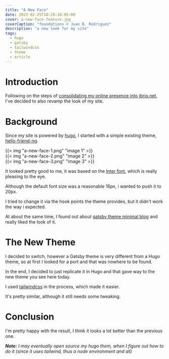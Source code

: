 ```yaml
---
title: "A New Face"
date: 2023-02-25T10:29:18-05:00
cover: a-new-face-feature.jpg
coverCaption: "foundations © Juan B. Rodriguez"
description: "a new look for my site"
tags:
  - hugo
  - gatsby
  - tailwindcss
  - theme
  - article
---
```


# Introduction

Following on the steps of [consolidating my online presence into jbrio.net](/posts/consolidation), I've decided to also revamp the look of my site.

# Background

Since my site is powered by [hugo](https://gohugo.io/), I started with a simple existing theme, [hello-friend-ng](https://github.com/rhazdon/hugo-theme-hello-friend-ng).

<div class="grid grid-flow-row grid-cols-3">
  <div class="px-2 py-2 mb-10 outline-none hover:border-orange-700 border-transparent border-2 hover:border-current rounded-md  duration-500">
      <div class="overflow-hidden">
        {{< img "a-new-face-1.png" "image 1" >}}
      </div>
  </div>  
  <div class="px-2 py-2 mb-10 outline-none hover:border-orange-700 border-transparent border-2 hover:border-current rounded-md  duration-500">
      <div class="overflow-hidden">
        {{< img "a-new-face-2.png" "image 2" >}}
      </div>
  </div>  
  <div class="px-2 py-2 mb-10 outline-none hover:border-orange-700 border-transparent border-2 hover:border-current rounded-md  duration-500">
      <div class="overflow-hidden">
        {{< img "a-new-face-3.png" "image 3" >}}
      </div>
  </div>  
</div>

It looked pretty good to me, it was based on the [Inter font](https://rsms.me/inter/), which is really pleasing to the eye.

Although the default font size was a reasonable 16px, i wanted to push it to 20px.

I tried to change it via the hook points the theme provides, but it didn't work the way i expected.

At about the same time, I found out about [gatsby theme minimal blog](https://github.com/LekoArts/gatsby-themes/tree/main/themes/gatsby-theme-minimal-blog) and really liked the look of it.

# The New Theme

I decided to switch, however a Gatsby theme is very different from a Hugo theme, so at first I looked for a port and that was nowhere to be found.

In the end, I decided to just replicate it in Hugo and that gave way to the new theme you see here today.

I used [tailwindcss](https://tailwindcss.com/) in the process, which made it easier.

It's pretty similar, although it still needs some tweaking.

# Conclusion

I'm pretty happy with the result, I think it looks a lot better than the previous one.

**_Note:_** _I may eventually open source my hugo them, when I figure out how to do it (since it uses tailwind, thus a node environment and all)_
